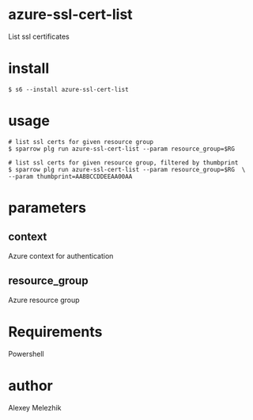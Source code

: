 # azure-ssl-cert-list

List ssl certificates 

# install

    $ s6 --install azure-ssl-cert-list

# usage

    # list ssl certs for given resource group
    $ sparrow plg run azure-ssl-cert-list --param resource_group=$RG 

    # list ssl certs for given resource group, filtered by thumbprint
    $ sparrow plg run azure-ssl-cert-list --param resource_group=$RG  \
    --param thumbprint=AABBCCDDEEAA00AA

# parameters

## context

Azure context for authentication

## resource_group

Azure resource group

# Requirements

Powershell

# author

Alexey Melezhik


